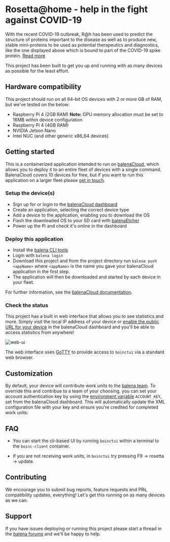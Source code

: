 # Rosetta@home - help in the fight against COVID-19

With the recent COVID-19 outbreak, R@h has been used to predict the structure of proteins important to the disease as well as to produce new, stable mini-proteins to be used as potential therapeutics and diagnostics, like the one displayed above which is bound to part of the COVID-19 spike protein. [Read more](http://boinc.bakerlab.org/rosetta/)

This project has been built to get you up and running with as many devices as possible for the least effort.

## Hardware compatibility
This project should run on all 64-bit OS devices with 2 or more GB of RAM, but we've tested on the below:
* Raspberry Pi 4 (2GB RAM) **Note:** GPU memory allocation must be set to 16MB within device configuration
* Raspberry Pi 4 (4GB RAM)
* NVIDIA Jetson Nano
* Intel NUC (and other generic x86_64 devices)

## Getting started

This is a containerized application intended to run on [balenaCloud](https://www.balena.io/cloud/), which allows you to deploy it to an entire fleet of devices with a single command. BalenaCloud covers 10 devices for free, but if you want to run this application on a larger fleet please [get in touch](mailto:hello@balena.io).

### Setup the device(s)

* Sign up for or login to the [balenaCloud dashboard](https://dashboard.balena-cloud.com)
* Create an application, selecting the correct device type
* Add a device to the application, enabling you to download the OS
* Flash the downloaded OS to your SD card with [balenaEtcher](https://balena.io/etcher)
* Power up the Pi and check it's online in the dashboard

### Deploy this application

* Install the [balena CLI tools](https://github.com/balena-io/balena-cli/blob/master/INSTALL.md)
* Login with `balena login`
* Download this project and from the project directory run `balena push <appName>` where `<appName>` is the name you gave your balenaCloud application in the first step.
* The application will then be downloaded and started by each device in your fleet.

For further information, see the [balenaCloud documentation](https://www.balena.io/docs/learn/getting-started/jetson-nano/nodejs/).

### Check the status

This project has a built in web interface that allows you to see statistics and more. Simply visit the local IP address of your device or [enable the public URL for your device](https://www.balena.io/docs/learn/manage/actions/#enable-public-device-url) in the balenaCloud dashboard and you'll be able to access statistics from anywhere!

![web-ui](https://raw.githubusercontent.com/balenalabs/rosetta-at-home/master/images/web-ui.png)

The web interface uses [GoTTY](https://github.com/yudai/gotty) to provide access to `boinctui` via a standard web browser.

## Customization

By default, your device will contribute work units to the [balena team](https://boinc.bakerlab.org/rosetta/team_display.php?teamid=18832). To override this and contribue to a team of your choosing, you can set your account authentication key by using the [environment variable](https://www.balena.io/docs/learn/manage/serv-vars/) `ACCOUNT_KEY`, set from the balenaCloud dashboard. This will automatically update the XML configuration file with your key and ensure you're credited for completed work units.

## FAQ

* You can start the cli-based UI by running `boinctui` within a terminal to the `boinc-client` container.

* If you are not receiving work units, in `boinctui` try pressing F9 -> rosetta -> update.

## Contributing

We encourage you to submit bug reports, feature requests and PRs, compatibility updates, everything! Let's get this running on as many devices as we can.

## Support

If you have issues deploying or running this project please start a thread in the [balena forums](https://forums.balena.io) and we'll be happy to help.

